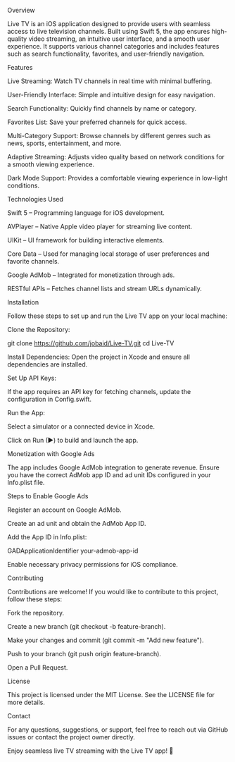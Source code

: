 Overview

Live TV is an iOS application designed to provide users with seamless access to live television channels. Built using Swift 5, the app ensures high-quality video streaming, an intuitive user interface, and a smooth user experience. It supports various channel categories and includes features such as search functionality, favorites, and user-friendly navigation.

Features

Live Streaming: Watch TV channels in real time with minimal buffering.

User-Friendly Interface: Simple and intuitive design for easy navigation.

Search Functionality: Quickly find channels by name or category.

Favorites List: Save your preferred channels for quick access.

Multi-Category Support: Browse channels by different genres such as news, sports, entertainment, and more.

Adaptive Streaming: Adjusts video quality based on network conditions for a smooth viewing experience.

Dark Mode Support: Provides a comfortable viewing experience in low-light conditions.

Technologies Used

Swift 5 – Programming language for iOS development.

AVPlayer – Native Apple video player for streaming live content.

UIKit – UI framework for building interactive elements.

Core Data – Used for managing local storage of user preferences and favorite channels.

Google AdMob – Integrated for monetization through ads.

RESTful APIs – Fetches channel lists and stream URLs dynamically.

Installation

Follow these steps to set up and run the Live TV app on your local machine:

Clone the Repository:

git clone https://github.com/jobaid/Live-TV.git
cd Live-TV

Install Dependencies:
Open the project in Xcode and ensure all dependencies are installed.

Set Up API Keys:

If the app requires an API key for fetching channels, update the configuration in Config.swift.

Run the App:

Select a simulator or a connected device in Xcode.

Click on Run (▶) to build and launch the app.

Monetization with Google Ads

The app includes Google AdMob integration to generate revenue. Ensure you have the correct AdMob app ID and ad unit IDs configured in your Info.plist file.

Steps to Enable Google Ads

Register an account on Google AdMob.

Create an ad unit and obtain the AdMob App ID.

Add the App ID in Info.plist:

<key>GADApplicationIdentifier</key>
<string>your-admob-app-id</string>

Enable necessary privacy permissions for iOS compliance.

Contributing

Contributions are welcome! If you would like to contribute to this project, follow these steps:

Fork the repository.

Create a new branch (git checkout -b feature-branch).

Make your changes and commit (git commit -m "Add new feature").

Push to your branch (git push origin feature-branch).

Open a Pull Request.

License

This project is licensed under the MIT License. See the LICENSE file for more details.

Contact

For any questions, suggestions, or support, feel free to reach out via GitHub issues or contact the project owner directly.

Enjoy seamless live TV streaming with the Live TV app! 🚀

